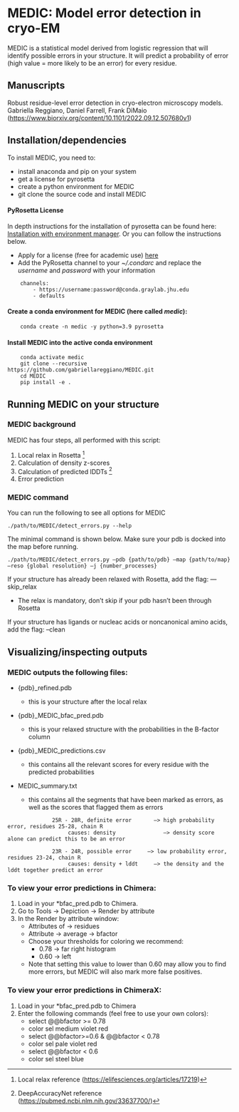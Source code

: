 # MEDIC: Model error detection in cryo-EM

MEDIC is a statistical model derived from logistic regression that will identify possible errors in your structure. It will predict a probability of error (high value = more likely to be an error) for every residue.

## Manuscripts

Robust residue-level error detection in cryo-electron microscopy models. Gabriella Reggiano, Daniel Farrell, Frank DiMaio (https://www.biorxiv.org/content/10.1101/2022.09.12.507680v1)

## Installation/dependencies

To install MEDIC, you need to:
- install anaconda and pip on your system
- get a license for pyrosetta
- create a python environment for MEDIC
- git clone the source code and install MEDIC

#### PyRosetta License
In depth instructions for the installation of pyrosetta can be found here: [Installation with environment manager](https://www.pyrosetta.org/downloads#h.6vttn15ac69d).
Or you can follow the instructions below.

- Apply for a license (free for academic use) [here](https://els2.comotion.uw.edu/product/rosetta)
- Add the PyRosetta channel to your *~/.condarc* and replace the *username* and *password* with your information
```
    channels:
        - https://username:password@conda.graylab.jhu.edu
        - defaults
```

#### Create a conda environment for MEDIC (here called *medic*):

```
    conda create -n medic -y python=3.9 pyrosetta
```

#### Install MEDIC into the active conda environment
```
    conda activate medic
    git clone --recursive https://github.com/gabriellareggiano/MEDIC.git
    cd MEDIC
    pip install -e .
```


## Running MEDIC on your structure
### MEDIC background

MEDIC has four steps, all performed with this script:
1. Local relax in Rosetta [^1]
2. Calculation of density z-scores
3. Calculation of predicted lDDTs [^2]
4. Error prediction

### MEDIC command

You can run the following to see all options for MEDIC
```
./path/to/MEDIC/detect_errors.py --help
```

The minimal command is shown below. Make sure your pdb is docked into the map before running.
```
./path/to/MEDIC/detect_errors.py –pdb {path/to/pdb} –map {path/to/map} –reso {global resolution} –j {number_processes}
```
If your structure has already been relaxed with Rosetta, add the flag: —skip_relax
  - The relax is mandatory, don’t skip if your pdb hasn’t been through Rosetta

If your structure has ligands or nucleac acids or noncanonical amino acids, add the flag:  –clean 

## Visualizing/inspecting outputs

### MEDIC outputs the following files:

- {pdb}_refined.pdb
  - this is your structure after the local relax

- {pdb}_MEDIC_bfac_pred.pdb
  - this is your relaxed structure with the probabilities in the B-factor column

- {pdb}_MEDIC_predictions.csv
  - this contains all the relevant scores for every residue with the predicted probabilities

- MEDIC_summary.txt
  - this contains all the segments that have been marked as errors, as well as the scores that flagged them as errors
```
              25R - 28R, definite error       —> high probability error, residues 25-28, chain R
                   causes: density               —> density score alone can predict this to be an error

              23R - 24R, possible error     —> low probability error, residues 23-24, chain R
                   causes: density + lddt     —> the density and the lddt together predict an error
```

### To view your error predictions in Chimera:

1. Load in your *bfac_pred.pdb to Chimera. 
2. Go to Tools -> Depiction -> Render by attribute
3. In the Render by attribute window:
   - Attributes of -> residues
   - Attribute -> average -> bfactor
   - Choose your thresholds for coloring we recommend:
     - 0.78 -> far right histogram
     - 0.60 -> left
   - Note that setting this value to lower than 0.60 may allow you to find more errors, but MEDIC will also mark more false positives.


### To view your error predictions in ChimeraX:

1. Load in your *bfac_pred.pdb to Chimera
2. Enter the following commands (feel free to use your own colors):
   - select @@bfactor >= 0.78
   - color sel medium violet red
   - select @@bfactor>=0.6 & @@bfactor < 0.78
   - color sel pale violet red
   - select @@bfactor < 0.6
   - color sel steel blue


[^1]: Local relax reference (https://elifesciences.org/articles/17219)
[^2]: DeepAccuracyNet reference (https://pubmed.ncbi.nlm.nih.gov/33637700/)
